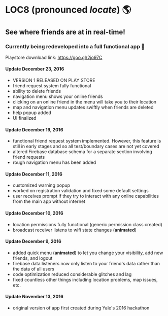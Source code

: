 # LOC8 (pronounced *locate*) :earth_americas:

## See where friends are at in real-time!
### Currently being redeveloped into a full functional app :raised_hands:
Playstore download link: https://goo.gl/2jo97C

#### Update December 23, 2016
- VERSION 1 RELEASED ON PLAY STORE
- friend request system fully functional
- ability to delete friends
- navigation menu shows your online friends
- clicking on an online friend in the menu will take you to their location
- map and navigation menu updates swiftly when friends are deleted
- help popup added
- UI finalized

#### Update December 19, 2016
- functional friend request system implemented. However, this feature is still in early stages and so all test/boundary cases are not yet covered
- altered Firebase database schema for a separate section involving friend requests
- rough navigation menu has been added

#### Update December 11, 2016
- customized warning popup
- worked on registration validation and fixed some default settings
- user receives prompt if they try to interact with any online capabilities from the main app without internet

#### Update December 10, 2016
- location permissions fully functional (generic permission class created)
- broadcast receiver listens to wifi state changes (**animated**)

#### Update December 9, 2016
- added quick menu (**animated**) to let you change your visibility, add new friends, and logout
- firebase data listeners now only listen to your friend's data rather than the data of all users
- code optimization reduced considerable glitches and lag
- fixed countless other things including location problems, map issues, etc.

#### Update November 13, 2016
- original version of app first created during Yale's 2016 hackathon

